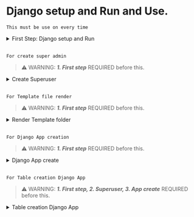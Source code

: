 <!-- <details>
<summary>Django setup</summary>



</details> -->

# Django setup and Run and Use.
```This must be use on every time```
<details>
<summary>First Step: Django setup and Run</summary>
<!-- **This must be use on every time** -->
<details>
<summary>Django Active on first time</summary>

## Create a folder (Django)


## Make Environment for our project and activate


## Install Django and Startproject


## Run Runserver:

</details>
<details>
<summary>Django Active on next time (or use from GitHub)</summary>

### Open folder on CMD / command prompt (Django)


### Make Environment for our project


### Install Django and Startproject


### Run Runserver:

</details>
</details>
<br>

```For create super admin```
>⚠️ WARNING: <b>*1. First step*</b> REQUIRED before this.

<details>
<summary>Create Superuser</summary>



</details>
<br>

```For Template file render```
>⚠️ WARNING: <b>*1. First step*</b> REQUIRED before this.

<details>
<summary>Render Template folder</summary>



</details>

<br>

```For Django App creation```
>⚠️ WARNING: <b>*1. First step*</b> REQUIRED before this.

<details>
<summary>Django App create</summary>



</details>


<br>

```For Table creation Django App```
>⚠️ WARNING: <b>*1. First step, 2. Superuser, 3. App create*</b> REQUIRED before this.

<details>
<summary>Table creation Django App</summary>



</details>